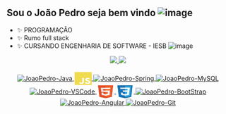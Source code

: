 ## Sou o João Pedro seja bem vindo ![image](https://user-images.githubusercontent.com/97186923/166618059-afbcfb59-b293-41fe-8e5d-57de46a298e9.png)

- ✨ PROGRAMAÇÃO 
- ✨ Rumo full stack                                                                                 
- ✨ CURSANDO ENGENHARIA DE SOFTWARE - IESB                                                                                                                                                                                                                         ![image](https://c.tenor.com/lNtmoshuUI8AAAAi/bahroo-hacker.gif)

                                                                                  

<div align="center">
  <a href="https://github.com/9893j">
  <img height="180em" src="https://github-readme-stats.vercel.app/api?username=9893j&show_icons=true&theme=tokyonight&include_all_commits=true&count_private=true"/>
  <img height="180em" src="https://github-readme-stats.vercel.app/api/top-langs/?username=9893j&layout=compact&langs_count=7&theme=tokyonight"/>
    </div>


  <div style="display: inline_block" align="center"><br>
  
  
 
 <img align="center" alt="JoaoPedro-Java" src="https://cdn.jsdelivr.net/gh/devicons/devicon/icons/java/java-original-wordmark.svg" width="50" height="50"/> 
 <img align="center" alt="JoaoPedro-Js" src="https://raw.githubusercontent.com/devicons/devicon/master/icons/javascript/javascript-plain.svg" width="40" height="30"/>
  <img align="center" alt="JoaoPedro-Spring" src="https://cdn.jsdelivr.net/gh/devicons/devicon/icons/spring/spring-original-wordmark.svg" width="60" height="50"/> 
  <img align="center" alt="JoaoPedro-MySQL" src="https://icongr.am/devicon/mysql-original.svg?size=128&color=currentColor" width="50" height="40"/>
  <img align="center" alt="JoaoPedro-VSCode" src="https://cdn.jsdelivr.net/gh/devicons/devicon/icons/vscode/vscode-original.svg"  width="40" height="30" />
  <img align="center" alt="JoaoPedro-HTML" src="https://raw.githubusercontent.com/devicons/devicon/master/icons/html5/html5-original.svg" width="40" height="30" />
  <img align="center" alt="JoaoPedro-CSS" src="https://raw.githubusercontent.com/devicons/devicon/master/icons/css3/css3-original.svg" width="40" height="30" />
  <img align="center" alt="JoaoPedro-BootStrap" src="https://user-images.githubusercontent.com/102272830/174455281-2f78d0fd-1454-4928-a568-523273cb3a94.png" width="35" height="40"/>
  <img align="center" alt="JoaoPedro-Angular" src="https://icongr.am/devicon/angularjs-original.svg?size=128&color=currentColor" width="45" height="35" />
  <img align="center" alt="JoaoPedro-Git" src="https://cdn.jsdelivr.net/gh/devicons/devicon/icons/git/git-original-wordmark.svg" width="60" height="50"/>

  
##
 
</div>
   
